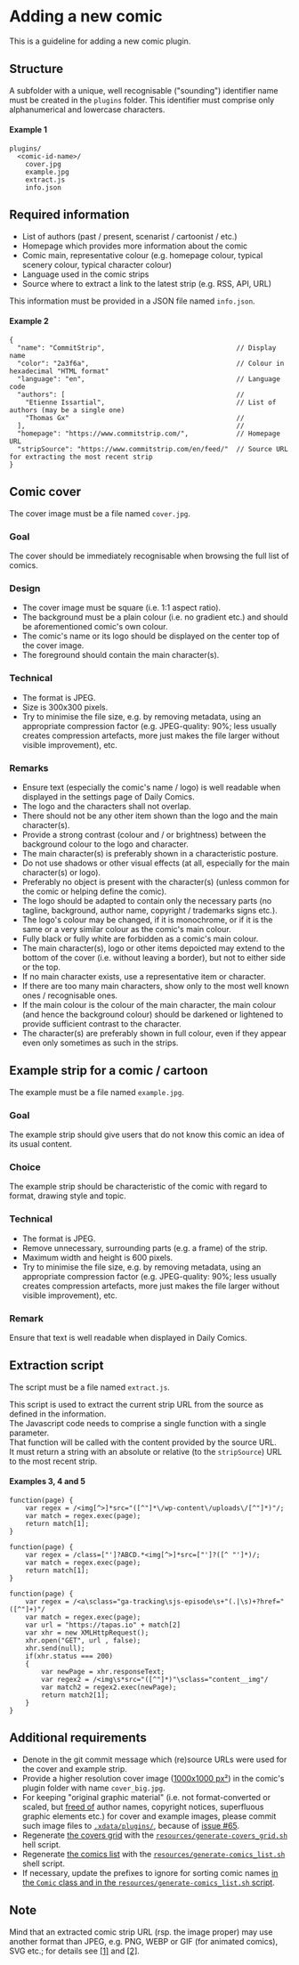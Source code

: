 # Adding a new comic
This is a guideline for adding a new comic plugin.

## Structure
A subfolder with a unique, well recognisable ("sounding") identifier name must be created in the `plugins` folder.
This identifier must comprise only alphanumerical and lowercase characters.

#### Example 1
```
plugins/
  <comic-id-name>/
    cover.jpg
    example.jpg
    extract.js
    info.json
```

## Required information
- List of authors (past / present, scenarist / cartoonist / etc.)
- Homepage which provides more information about the comic
- Comic main, representative colour (e.g. homepage colour, typical scenery colour, typical character colour)
- Language used in the comic strips
- Source where to extract a link to the latest strip (e.g. RSS, API, URL)

This information must be provided in a JSON file named `info.json`.

#### Example 2
```
{
  "name": "CommitStrip",                                 // Display name
  "color": "2a3f6a",                                     // Colour in hexadecimal "HTML format"
  "language": "en",                                      // Language code
  "authors": [                                           //
    "Etienne Issartial",                                 // List of authors (may be a single one)
    "Thomas Gx"                                          //
  ],                                                     //
  "homepage": "https://www.commitstrip.com/",            // Homepage URL
  "stripSource": "https://www.commitstrip.com/en/feed/"  // Source URL for extracting the most recent strip
}
```

## Comic cover
The cover image must be a file named `cover.jpg`.

### Goal
The cover should be immediately recognisable when browsing the full list of comics.

### Design
- The cover image must be square (i.e. 1:1 aspect ratio).
- The background must be a plain colour (i.e. no gradient etc.) and should be aforementioned comic's own colour.
- The comic's name or its logo should be displayed on the center top of the cover image.
- The foreground should contain the main character(s).

### Technical
- The format is JPEG.
- Size is 300x300 pixels.
- Try to minimise the file size, e.g. by removing metadata, using an appropriate compression factor (e.g. JPEG-quality: 90%; less usually creates compression artefacts, more just makes the file larger without visible improvement), etc.

### Remarks
- Ensure text (especially the comic's name / logo) is well readable when displayed in the settings page of Daily Comics.
- The logo and the characters shall not overlap.
- There should not be any other item shown than the logo and the main character(s).
- Provide a strong contrast (colour and / or brightness) between the background colour to the logo and character.
- The main character(s) is preferably shown in a characteristic posture.
- Do not use shadows or other visual effects (at all, especially for the main character(s) or logo).
- Preferably no object is present with the character(s) (unless common for the comic or helping define the comic).
- The logo should be adapted to contain only the necessary parts (no tagline, background, author name, copyright / trademarks signs etc.).
- The logo's colour may be changed, if it is monochrome, or if it is the same or a very similar colour as the comic's main colour.
- Fully black or fully white are forbidden as a comic's main colour.
- The main character(s), logo or other items depoicted may extend to the bottom of the cover (i.e. without leaving a border), but not to either side or the top.
- If no main character exists, use a representative item or character.
- If there are too many main characters, show only to the most well known ones / recognisable ones.
- If the main colour is the colour of the main character, the main colour (and hence the background colour) should be darkened or lightened to provide sufficient contrast to the character.
- The character(s) are preferably shown in full colour, even if they appear even only sometimes as such in the strips.

## Example strip for a comic / cartoon
The example must be a file named `example.jpg`.

### Goal
The example strip should give users that do not know this comic an idea of its usual content.

### Choice
The example strip should be characteristic of the comic with regard to format, drawing style and topic.

### Technical
- The format is JPEG.
- Remove unnecessary, surrounding parts (e.g. a frame) of the strip.
- Maximum width and height is 600 pixels.
- Try to minimise the file size, e.g. by removing metadata, using an appropriate compression factor (e.g. JPEG-quality: 90%; less usually creates compression artefacts, more just makes the file larger without visible improvement), etc.

### Remark
Ensure that text is well readable when displayed in Daily Comics.

## Extraction script
The script must be a file named `extract.js`.

This script is used to extract the current strip URL from the source as defined in the information.  
The Javascript code needs to comprise a single function with a single parameter.  
That function will be called with the content provided by the source URL.  
It must return a string with an absolute or relative (to the `stripSource`) URL to the most recent strip.

#### Examples 3, 4 and 5
```
function(page) {
    var regex = /<img[^>]*src="([^"]*\/wp-content\/uploads\/[^"]*)"/;
    var match = regex.exec(page);
    return match[1];
}
```
```
function(page) {
    var regex = /class=["']?ABCD.*<img[^>]*src=["']?([^ "']*)/;
    var match = regex.exec(page);
    return match[1];
}
```
```
function(page) {
    var regex = /<a\sclass="ga-tracking\sjs-episode\s+"(.|\s)+?href="([^"]+)"/
    var match = regex.exec(page);
    var url = "https://tapas.io" + match[2]
    var xhr = new XMLHttpRequest();
    xhr.open("GET", url , false);
    xhr.send(null);
    if(xhr.status === 200)
    {
        var newPage = xhr.responseText;
        var regex2 = /<img\s*src="([^"]*)"\sclass="content__img"/
        var match2 = regex2.exec(newPage);
        return match2[1];
    }
}
```

## Additional requirements
- Denote in the git commit message which (re)source URLs were used for the cover and example strip.
- Provide a higher resolution cover image ([1000x1000 px²](https://github.com/tardypad/sailfishos-daily-comics/pull/86#issuecomment-491614824)) in the comic's plugin folder with name `cover_big.jpg`.
- For keeping "original graphic material" (i.e. not format-converted or scaled, but [freed of](#technical-1) author names, copyright notices, superfluous graphic elements etc.) for cover and example images, please commit such image files to [`.xdata/plugins/`](../.xdata/plugins), because of [issue \#65](https://github.com/sailfishos-applications/daily-comics/issues/65).
- Regenerate [the covers grid](covers_grid.jpg) with the [`resources/generate-covers_grid.sh`](../resources/generate-covers_grid.sh) hell script.
- Regenerate [the comics list](comics_list.md) with the [`resources/generate-comics_list.sh`](../resources/generate-comics_list.sh) shell script.
- If necessary, update the prefixes to ignore for sorting comic names [in the `Comic` class and in the `resources/generate-comics_list.sh` script](https://github.com/sailfishos-applications/daily-comics/pull/63/files).

## Note
Mind that an extracted comic strip URL (rsp. the image proper) may use another format than JPEG, e.g. PNG, WEBP or GIF (for animated comics), SVG etc.; for details see [[1]](https://doc.qt.io/qt-5/qimagereader.html#supportedImageFormats) and [[2]](https://doc.qt.io/qt-5/qtimageformats-index.html).
